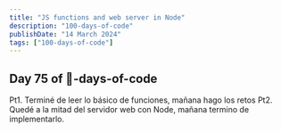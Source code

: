 ```yaml
---
title: "JS functions and web server in Node"
description: "100-days-of-code"
publishDate: "14 March 2024"
tags: ["100-days-of-code"]
---
```


## Day 75 of 💯-days-of-code
Pt1. Terminé de leer lo básico de funciones, mañana hago los retos
Pt2. Quedé a la mitad del servidor web con Node, mañana termino de implementarlo.
